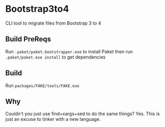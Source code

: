 # Bootstrap3to4
CLI tool to migrate files from Bootstrap 3 to 4

## Build PreReqs
Run `.paket/paket.bootstrapper.exe` to install Paket then
run `.paket/paket.exe install` to get dependencies

## Build
Run `packages/FAKE/tools/FAKE.exe`

## Why
Couldn't you just use find+xargs+sed to do the same things?
Yes. This is just an excuse to tinker with a new language.
